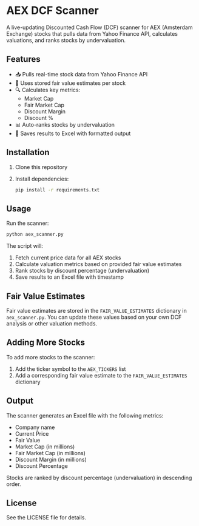 # AEX DCF Scanner

A live-updating Discounted Cash Flow (DCF) scanner for AEX (Amsterdam Exchange) stocks that pulls data from Yahoo Finance API, calculates valuations, and ranks stocks by undervaluation.

## Features

- 📥 Pulls real-time stock data from Yahoo Finance API
- 🧠 Uses stored fair value estimates per stock
- 🔍 Calculates key metrics:
  - Market Cap
  - Fair Market Cap
  - Discount Margin
  - Discount %
- 📊 Auto-ranks stocks by undervaluation
- 💾 Saves results to Excel with formatted output

## Installation

1. Clone this repository
2. Install dependencies:

   ```bash
   pip install -r requirements.txt
   ```

## Usage

Run the scanner:

```bash
python aex_scanner.py
```

The script will:

1. Fetch current price data for all AEX stocks
2. Calculate valuation metrics based on provided fair value estimates
3. Rank stocks by discount percentage (undervaluation)
4. Save results to an Excel file with timestamp

## Fair Value Estimates

Fair value estimates are stored in the `FAIR_VALUE_ESTIMATES` dictionary in `aex_scanner.py`. You can update these values based on your own DCF analysis or other valuation methods.

## Adding More Stocks

To add more stocks to the scanner:

1. Add the ticker symbol to the `AEX_TICKERS` list
2. Add a corresponding fair value estimate to the `FAIR_VALUE_ESTIMATES` dictionary

## Output

The scanner generates an Excel file with the following metrics:

- Company name
- Current Price
- Fair Value
- Market Cap (in millions)
- Fair Market Cap (in millions)
- Discount Margin (in millions)
- Discount Percentage

Stocks are ranked by discount percentage (undervaluation) in descending order.

## License

See the LICENSE file for details.
